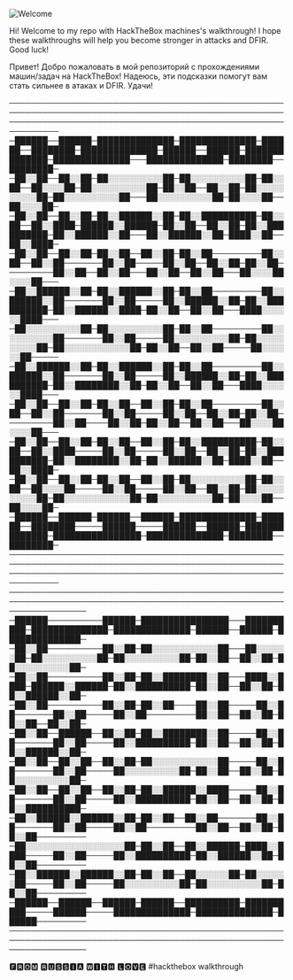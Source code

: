 ![Welcome](https://github.com/user-attachments/assets/1999e8d3-ed6b-486c-bbc4-920976049706)

Hi! Welcome to my repo with HackTheBox machines's walkthrough!
I hope these walkthroughs will help you become stronger in attacks and DFIR.
Good luck!

Привет! Добро пожаловать в мой репозиторий с прохождениями машин/задач на HackTheBox!
Надеюсь, эти подсказки помогут вам стать сильнее в атаках и DFIR.
Удачи!



───────────────────────────────────────────────────────────────────────────────────────────────────────────────────────────────────────────────────────────────
─██████──██████─██████████████─██████████████─██████──████████─██████████████─██████──██████─██████████████─██████████████───██████████████─████████──████████─
─██░░██──██░░██─██░░░░░░░░░░██─██░░░░░░░░░░██─██░░██──██░░░░██─██░░░░░░░░░░██─██░░██──██░░██─██░░░░░░░░░░██─██░░░░░░░░░░██───██░░░░░░░░░░██─██░░░░██──██░░░░██─
─██░░██──██░░██─██░░██████░░██─██░░██████████─██░░██──██░░████─██████░░██████─██░░██──██░░██─██░░██████████─██░░██████░░██───██░░██████░░██─████░░██──██░░████─
─██░░██──██░░██─██░░██──██░░██─██░░██─────────██░░██──██░░██───────██░░██─────██░░██──██░░██─██░░██─────────██░░██──██░░██───██░░██──██░░██───██░░░░██░░░░██───
─██░░██████░░██─██░░██████░░██─██░░██─────────██░░██████░░██───────██░░██─────██░░██████░░██─██░░██████████─██░░██████░░████─██░░██──██░░██───████░░░░░░████───
─██░░░░░░░░░░██─██░░░░░░░░░░██─██░░██─────────██░░░░░░░░░░██───────██░░██─────██░░░░░░░░░░██─██░░░░░░░░░░██─██░░░░░░░░░░░░██─██░░██──██░░██─────██░░░░░░██─────
─██░░██████░░██─██░░██████░░██─██░░██─────────██░░██████░░██───────██░░██─────██░░██████░░██─██░░██████████─██░░████████░░██─██░░██──██░░██───████░░░░░░████───
─██░░██──██░░██─██░░██──██░░██─██░░██─────────██░░██──██░░██───────██░░██─────██░░██──██░░██─██░░██─────────██░░██────██░░██─██░░██──██░░██───██░░░░██░░░░██───
─██░░██──██░░██─██░░██──██░░██─██░░██████████─██░░██──██░░████─────██░░██─────██░░██──██░░██─██░░██████████─██░░████████░░██─██░░██████░░██─████░░██──██░░████─
─██░░██──██░░██─██░░██──██░░██─██░░░░░░░░░░██─██░░██──██░░░░██─────██░░██─────██░░██──██░░██─██░░░░░░░░░░██─██░░░░░░░░░░░░██─██░░░░░░░░░░██─██░░░░██──██░░░░██─
─██████──██████─██████──██████─██████████████─██████──████████─────██████─────██████──██████─██████████████─████████████████─██████████████─████████──████████─
───────────────────────────────────────────────────────────────────────────────────────────────────────────────────────────────────────────────────────────────
──────────────────────────────────────────────────────────────────────────────────────────────────────────────────
─██████──────────██████─████████████████───██████████─██████████████─██████████████─██████──██████─██████████████─
─██░░██──────────██░░██─██░░░░░░░░░░░░██───██░░░░░░██─██░░░░░░░░░░██─██░░░░░░░░░░██─██░░██──██░░██─██░░░░░░░░░░██─
─██░░██──────────██░░██─██░░████████░░██───████░░████─██████░░██████─██░░██████████─██░░██──██░░██─██░░██████░░██─
─██░░██──────────██░░██─██░░██────██░░██─────██░░██───────██░░██─────██░░██─────────██░░██──██░░██─██░░██──██░░██─
─██░░██──██████──██░░██─██░░████████░░██─────██░░██───────██░░██─────██░░██████████─██░░██──██░░██─██░░██████░░██─
─██░░██──██░░██──██░░██─██░░░░░░░░░░░░██─────██░░██───────██░░██─────██░░░░░░░░░░██─██░░██──██░░██─██░░░░░░░░░░██─
─██░░██──██░░██──██░░██─██░░██████░░████─────██░░██───────██░░██─────██░░██████████─██░░██──██░░██─██░░██████████─
─██░░██████░░██████░░██─██░░██──██░░██───────██░░██───────██░░██─────██░░██─────────██░░██──██░░██─██░░██─────────
─██░░░░░░░░░░░░░░░░░░██─██░░██──██░░██████─████░░████─────██░░██─────██░░██████████─██░░██████░░██─██░░██─────────
─██░░██████░░██████░░██─██░░██──██░░░░░░██─██░░░░░░██─────██░░██─────██░░░░░░░░░░██─██░░░░░░░░░░██─██░░██─────────
─██████──██████──██████─██████──██████████─██████████─────██████─────██████████████─██████████████─██████─────────
──────────────────────────────────────────────────────────────────────────────────────────────────────────────────


🅵🆁🅾🅼 🆁🆄🆂🆂🅸🅰 🆆🅸🆃🅷 🅻🅾🆅🅴
#hackthebox walkthrough
